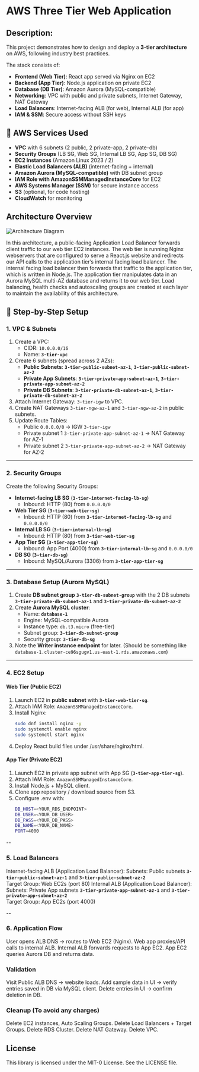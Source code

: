 # AWS Three Tier Web Application

## Description:
This project demonstrates how to design and deploy a **3-tier architecture** on AWS, following industry best practices.  

The stack consists of:
- **Frontend (Web Tier)**: React app served via Nginx on EC2
- **Backend (App Tier)**: Node.js application on private EC2
- **Database (DB Tier)**: Amazon Aurora (MySQL-compatible)
- **Networking**: VPC with public and private subnets, Internet Gateway, NAT Gateway
- **Load Balancers**: Internet-facing ALB (for web), Internal ALB (for app)
- **IAM & SSM**: Secure access without SSH keys

## 🔹 AWS Services Used
- **VPC** with 6 subnets (2 public, 2 private-app, 2 private-db)
- **Security Groups** (LB SG, Web SG, Internal LB SG, App SG, DB SG)
- **EC2 Instances** (Amazon Linux 2023 / 2)
- **Elastic Load Balancers (ALB)** (internet-facing + internal)
- **Amazon Aurora (MySQL-compatible)** with DB subnet group
- **IAM Role with AmazonSSMManagedInstanceCore** for EC2
- **AWS Systems Manager (SSM)** for secure instance access
- **S3** (optional, for code hosting)
- **CloudWatch** for monitoring


## Architecture Overview

![Architecture Diagram](/demos/3TierArch.png)

In this architecture, a public-facing Application Load Balancer forwards client traffic to our web tier EC2 instances. The web tier is running Nginx webservers that are configured to serve a React.js website and redirects our API calls to the application tier’s internal facing load balancer. The internal facing load balancer then forwards that traffic to the application tier, which is written in Node.js. The application tier manipulates data in an Aurora MySQL multi-AZ database and returns it to our web tier. Load balancing, health checks and autoscaling groups are created at each layer to maintain the availability of this architecture.


## 🔹 Step-by-Step Setup

### 1. VPC & Subnets
1. Create a VPC:  
   - CIDR: `10.0.0.0/16`  
   - Name: **`3-tier-vpc`**
2. Create 6 subnets (spread across 2 AZs):  
   - **Public Subnets**: **`3-tier-public-subnet-az-1`**, **`3-tier-public-subnet-az-2`**  
   - **Private App Subnets**: **`3-tier-private-app-subnet-az-1`**, **`3-tier-private-app-subnet-az-2`**  
   - **Private DB Subnets**: **`3-tier-private-db-subnet-az-1`**, **`3-tier-private-db-subnet-az-2`**  
3. Attach Internet Gateway: `3-tier-igw` to VPC.  
4. Create NAT Gateways `3-tier-ngw-az-1` and `3-tier-ngw-az-2` in public subnets.  
5. Update Route Tables:
   - Public `0.0.0.0/0` → IGW `3-tier-igw`
   - Private subnet 1 `3-tier-private-app-subnet-az-1` → NAT Gateway for AZ-1
   - Private subnet 2 `3-tier-private-app-subnet-az-2` → NAT Gateway for AZ-2

---

### 2. Security Groups
Create the following Security Groups:

- **Internet-facing LB SG** (**`3-tier-internet-facing-lb-sg`**)  
  - Inbound: HTTP (80) from `0.0.0.0/0`  
- **Web Tier SG** (**`3-tier-web-tier-sg`**)  
  - Inbound: HTTP (80) from **`3-tier-internet-facing-lb-sg`** and `0.0.0.0/0` 
- **Internal LB SG** (**`3-tier-internal-lb-sg`**)  
  - Inbound: HTTP (80) from **`3-tier-web-tier-sg`**
- **App Tier SG** (**`3-tier-app-tier-sg`**)  
  - Inbound: App Port (4000) from **`3-tier-internal-lb-sg`** and `0.0.0.0/0`
- **DB SG** (**`3-tier-db-sg`**)  
  - Inbound: MySQL/Aurora (3306) from **`3-tier-app-tier-sg`**

---


### 3. Database Setup (Aurora MySQL)
1. Create **DB subnet group** **`3-tier-db-subnet-group`** with the 2 DB subnets **`3-tier-private-db-subnet-az-1`** and **`3-tier-private-db-subnet-az-2`**  
2. Create **Aurora MySQL cluster**:
   - Name: **`database-1`**
   - Engine: MySQL-compatible Aurora  
   - Instance type: `db.t3.micro` (free-tier)
   - Subnet group: **`3-tier-db-subnet-group`**  
   - Security group: **`3-tier-db-sg`**  
4. Note the **Writer instance endpoint** for later. (Should be something like `database-1.cluster-ce96sgugv1.us-east-1.rds.amazonaws.com`)

---

### 4. EC2 Setup

#### Web Tier (Public EC2)
1. Launch EC2 in **public subnet** with **`3-tier-web-tier-sg`**.  
2. Attach IAM Role: `AmazonSSMManagedInstanceCore`.  
3. Install Nginx:  
   ```bash
   sudo dnf install nginx -y
   sudo systemctl enable nginx
   sudo systemctl start nginx
4. Deploy React build files under /usr/share/nginx/html.

#### App Tier (Private EC2)
1. Launch EC2 in private app subnet with App SG (**`3-tier-app-tier-sg`**).
2. Attach IAM Role: `AmazonSSMManagedInstanceCore`.
3. Install Node.js + MySQL client.
4. Clone app repository / download source from S3.
5. Configure .env with:
   ```bash
   DB_HOST=<YOUR_RDS_ENDPOINT>
   DB_USER=<YOUR_DB_USER>
   DB_PASS=<YOUR_DB_PASS>
   DB_NAME=<YOUR_DB_NAME>
   PORT=4000
   
-- 

### 5. Load Balancers
Internet-facing ALB (Application Load Balancer):
  Subnets: Public subnets **`3-tier-public-subnet-az-1`** and **`3-tier-public-subnet-az-2`**  
  Target Group: Web EC2s (port 80)
Internal ALB (Application Load Balancer):
  Subnets: Private App subnets **`3-tier-private-app-subnet-az-1`** and **`3-tier-private-app-subnet-az-2`**  
  Target Group: App EC2s (port 4000)

--

### 6. Application Flow
User opens ALB DNS → routes to Web EC2 (Nginx).
Web app proxies/API calls to internal ALB.
Internal ALB forwards requests to App EC2.
App EC2 queries Aurora DB and returns data.


### Validation
Visit Public ALB DNS → website loads.
Add sample data in UI → verify entries saved in DB via MySQL client.
Delete entries in UI → confirm deletion in DB.

### Cleanup (To avoid any charges)
Delete EC2 instances, Auto Scaling Groups.
Delete Load Balancers + Target Groups.
Delete RDS Cluster.
Delete NAT Gateway.
Delete VPC.


## License

This library is licensed under the MIT-0 License. See the LICENSE file.
